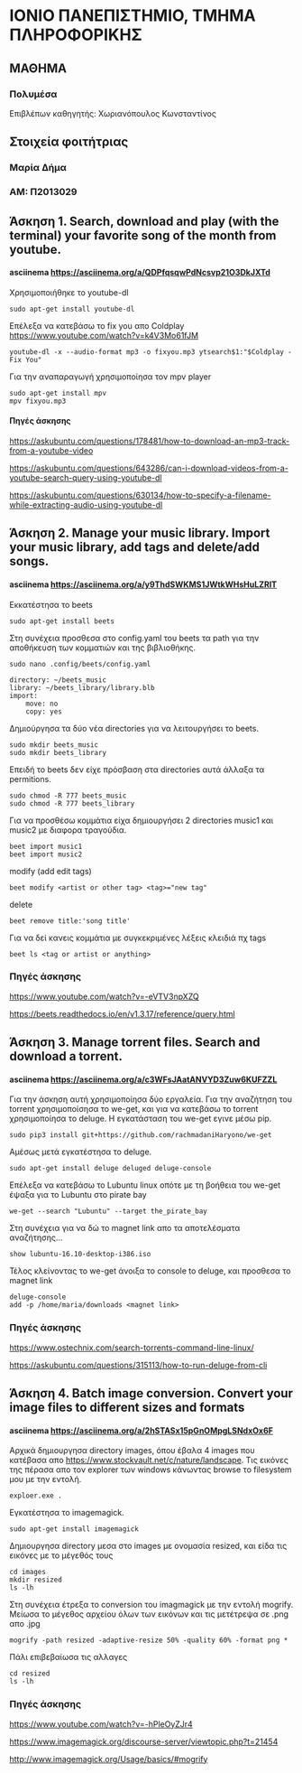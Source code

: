 # ΙΟΝΙΟ ΠΑΝΕΠΙΣΤΗΜΙΟ, ΤΜΗΜΑ ΠΛΗΡΟΦΟΡΙΚΗΣ 
## ΜΑΘΗΜΑ
### Πολυμέσα  
Επιβλέπων καθηγητής: Χωριανόπουλος Κωνσταντίνος 

## Στοιχεία φοιτήτριας  
### Μαρία Δήμα
### ΑΜ: Π2013029

## Άσκηση 1. Search, download and play (with the terminal) your favorite song of the month from youtube.
#### asciinema https://asciinema.org/a/QDPfqsqwPdNcsvp21O3DkJXTd
Χρησιμοποιήθηκε το youtube-dl
```
sudo apt-get install youtube-dl
```

Επέλεξα να κατεβάσω το fix you απο Coldplay https://www.youtube.com/watch?v=k4V3Mo61fJM 

```
youtube-dl -x --audio-format mp3 -o fixyou.mp3 ytsearch$1:"$Coldplay - Fix You"
```

Για την αναπαραγωγή χρησιμοποίησα τον mpv player

```
sudo apt-get install mpv
mpv fixyou.mp3
```

#### Πηγές άσκησης
https://askubuntu.com/questions/178481/how-to-download-an-mp3-track-from-a-youtube-video

https://askubuntu.com/questions/643286/can-i-download-videos-from-a-youtube-search-query-using-youtube-dl

https://askubuntu.com/questions/630134/how-to-specify-a-filename-while-extracting-audio-using-youtube-dl

## Άσκηση 2. Manage your music library. Import your music library, add tags and delete/add songs.
#### asciinema https://asciinema.org/a/y9ThdSWKMS1JWtkWHsHuLZRIT
Εκκατέστησα το beets

```
sudo apt-get install beets
```
Στη συνέχεια προσθεσα στο config.yaml του beets τα path για την αποθήκευση των κομματιών και της βιβλιοθήκης.

```
sudo nano .config/beets/config.yaml
```

```
directory: ~/beets_music
library: ~/beets_library/library.blb
import:
    move: no
    copy: yes
```
Δημιούργησα τα δύο νέα directories για να λειτουργήσει το beets. 

```
sudo mkdir beets_music
sudo mkdir beets_library
```

Επειδή το beets δεν είχε πρόσβαση στα directories αυτά άλλαξα τα permitions.

```
sudo chmod -R 777 beets_music
sudo chmod -R 777 beets_library
```

Για να προσθέσω κομμάτια είχα δημιουργήσει 2 directories music1 και music2 με διαφορα τραγούδια.

```
beet import music1
beet import music2
```

modify (add edit tags)

```
beet modify <artist or other tag> <tag>="new tag"
```

delete

```
beet remove title:'song title'
```

Για να δεί κανεις κομμάτια με συγκεκριμένες λέξεις κλειδιά πχ tags

```
beet ls <tag or artist or anything>
```

### Πηγές άσκησης
https://www.youtube.com/watch?v=-eVTV3npXZQ

https://beets.readthedocs.io/en/v1.3.17/reference/query.html


## Άσκηση 3. Manage torrent files. Search and download a torrent.
#### asciinema https://asciinema.org/a/c3WFsJAatANVYD3Zuw6KUFZZL
Για την άσκηση αυτή χρησιμοποίησα δύο εργαλεία. Για την αναζήτηση του torrent χρησιμοποίσησα το we-get, και για να κατεβάσω το torrent χρησιμοποίησα το deluge. Η εγκατάσταση του we-get εγινε μέσω pip.

```
sudo pip3 install git+https://github.com/rachmadaniHaryono/we-get
```

Αμέσως μετά εγκατέστησα το deluge.

```
sudo apt-get install deluge deluged deluge-console
```

Επέλεξα να κατεβάσω το Lubuntu linux οπότε με τη βοήθεια του we-get έψαξα για το Lubuntu στο pirate bay

```
we-get --search "Lubuntu" --target the_pirate_bay
```

Στη συνέχεια για να δώ το magnet link απο τα αποτελέσματα αναζήτησης...

```
show lubuntu-16.10-desktop-i386.iso
```

Τέλος κλείνοντας το we-get άνοιξα το console to deluge, και προσθεσα το magnet link

```
deluge-console
add -p /home/maria/downloads <magnet link>
```

### Πηγές άσκησης
https://www.ostechnix.com/search-torrents-command-line-linux/

https://askubuntu.com/questions/315113/how-to-run-deluge-from-cli


## Άσκηση 4. Batch image conversion. Convert your image files to different sizes and formats
#### asciinema https://asciinema.org/a/2hSTASx15pGnOMpgLSNdxOx6F
Αρχικά δημιουργησα directory images, όπου έβαλα 4 images που κατέβασα απο https://www.stockvault.net/c/nature/landscape.
Τις εικόνες της πέρασα απο τον explorer των windows κάνωντας browse το filesystem μου με την εντολή.

```
exploer.exe .
```
Εγκατέστησα το imagemagick.

```
sudo apt-get install imagemagick
```

Δημιουργησα directory μεσα στο images με ονομασία resized, και είδα τις εικόνες με το μέγεθός τους

```
cd images
mkdir resized
ls -lh
```
Στη συνέχεια έτρεξα το conversion του imagmagick με την εντολή mogrify. Μείωσα το μέγεθος αρχείου όλων των εικόνων και τις μετέτρεψα σε .png απο .jpg

```
mogrify -path resized -adaptive-resize 50% -quality 60% -format png *
```

Πάλι επιβεβαίωσα τις αλλαγες

```
cd resized
ls -lh
```

### Πηγές άσκησης
https://www.youtube.com/watch?v=-hPleOyZJr4

https://www.imagemagick.org/discourse-server/viewtopic.php?t=21454

http://www.imagemagick.org/Usage/basics/#mogrify


